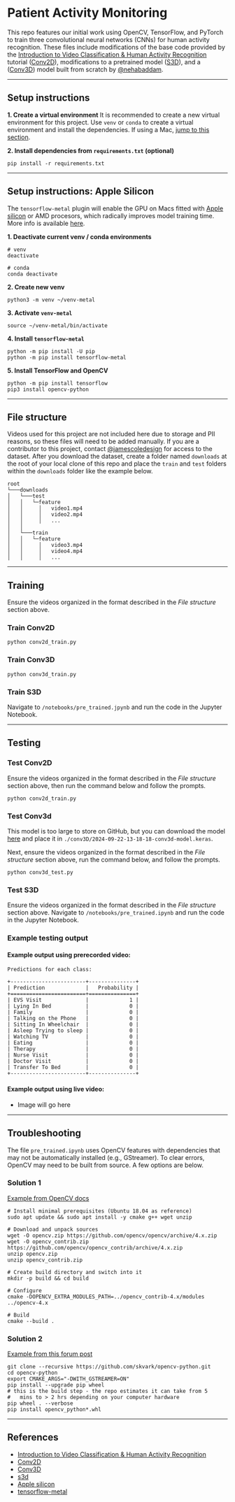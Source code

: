 # Patient Activity Monitoring  
This repo features our initial work using OpenCV, TensorFlow, and PyTorch to train three convolutional neural networks (CNNs) for human activity recognition. These files include modifications of the base code provided by the [Introduction to Video Classification & Human Activity Recognition](https://learnopencv.com/introduction-to-video-classification-and-human-activity-recognition/) tutorial ([Conv2D](https://www.tensorflow.org/api_docs/python/tf/keras/layers/Conv2D)), modifications to a pretrained model ([S3D](https://pytorch.org/vision/main/models/generated/torchvision.models.video.s3d.html#torchvision.models.video.s3d)), and a ([Conv3D](https://www.tensorflow.org/api_docs/python/tf/keras/layers/Conv3D)) model built from scratch by [@nehabaddam](https://github.com/nehabaddam). 

---

## Setup instructions

**1. Create a virtual environment**
It is recommended to create a new virtual environment for this project. Use `venv` or `conda` to create a virtual environment and install the dependencies. If using a Mac, [jump to this section](#apple-silicon). 

**2. Install dependencies from `requirements.txt` (optional)**

```console
pip install -r requirements.txt
```

<a id="apple-silicon"></a>

---

## Setup instructions: Apple Silicon
The `tensorflow-metal` plugin will enable the GPU on Macs fitted with [Apple silicon](https://support.apple.com/en-us/116943) or AMD procesors, which radically improves model training time. More info is available [here](https://pypi.org/project/tensorflow-metal/). 

**1. Deactivate current venv / conda environments**

```console
# venv
deactivate

# conda
conda deactivate
```

**2. Create new venv**
```console
python3 -m venv ~/venv-metal  
```  

**3. Activate `venv-metal`**
```console
source ~/venv-metal/bin/activate  
```  

**4. Install `tensorflow-metal`**

```console
python -m pip install -U pip  
python -m pip install tensorflow-metal
```

**5. Install TensorFlow and OpenCV**
```
python -m pip install tensorflow
pip3 install opencv-python
```

---

## File structure
Videos used for this project are not included here due to storage and PII reasons, so these files will need to be added manually. If you are a contributor to this project, contact [@jamescoledesign](https://github.com/jamescoledesign) for access to the dataset. After you download the dataset, create a folder named `downloads` at the root of your local clone of this repo and place the `train` and `test` folders within the `downloads` folder like the example below.

```
root
└───downloads  
│   └───test
│   │   └─feature
│   │     │   video1.mp4
│   │     │   video2.mp4
│   │     │   ...
│   │
│   └───train
│   │   └─feature
│   │     │   video3.mp4
│   │     │   video4.mp4
│   │     │   ...
```

---

## Training 
Ensure the videos organized in the format described in the _File structure_ section above. 

### Train Conv2D

```console
python conv2d_train.py
```

### Train Conv3D 

```console
python conv3d_train.py
```

### Train S3D

Navigate to `/notebooks/pre_trained.jpynb` and run the code in the Jupyter Notebook. 

---

## Testing 

### Test Conv2D 
Ensure the videos organized in the format described in the _File structure_ section above, then run the command below and follow the prompts. 

```console
python conv2d_train.py
```

### Test Conv3d 
This model is too large to store on GitHub, but you can download the model [here](https://drive.google.com/file/d/11Uh4Fwc-7eWNWMYk5FLqjpHCURRmY8zM/view?usp=drive_link) and place it in `./conv3D/2024-09-22-13-18-18-conv3d-model.keras`.

Next, ensure the videos organized in the format described in the _File structure_ section above, run the command below, and follow the prompts. 

```console
python conv3d_test.py 
```

### Test S3D 
Ensure the videos organized in the format described in the _File structure_ section above. Navigate to `/notebooks/pre_trained.ipynb` and run the code in the Jupyter Notebook.


### Example testing output

#### Example output using prerecorded video: 

```
Predictions for each class:
 
+------------------------+---------------+
| Prediction             |   Probability |
+========================+===============+
| EVS Visit              |             1 |
| Lying In Bed           |             0 |
| Family                 |             0 |
| Talking on the Phone   |             0 |
| Sitting In Wheelchair  |             0 |
| Asleep Trying to sleep |             0 |
| Watching TV            |             0 |
| Eating                 |             0 |
| Therapy                |             0 |
| Nurse Visit            |             0 |
| Doctor Visit           |             0 |
| Transfer To Bed        |             0 |
+------------------------+---------------+
```

#### Example output using live video: 

- Image will go here


---


## Troubleshooting
The file `pre_trained.ipynb` uses OpenCV features with dependencies that may not be automatically installed (e.g., GStreamer). To clear errors, OpenCV may need to be built from source. A few options are below.

### Solution 1

[Example from  OpenCV docs](https://docs.opencv.org/4.x/d7/d9f/tutorial_linux_install.html#tutorial_linux_install_quick_build_contrib)

```
# Install minimal prerequisites (Ubuntu 18.04 as reference)
sudo apt update && sudo apt install -y cmake g++ wget unzip
 
# Download and unpack sources
wget -O opencv.zip https://github.com/opencv/opencv/archive/4.x.zip
wget -O opencv_contrib.zip https://github.com/opencv/opencv_contrib/archive/4.x.zip
unzip opencv.zip
unzip opencv_contrib.zip
 
# Create build directory and switch into it
mkdir -p build && cd build
 
# Configure
cmake -DOPENCV_EXTRA_MODULES_PATH=../opencv_contrib-4.x/modules ../opencv-4.x
 
# Build
cmake --build .

```

### Solution 2

[Example from this forum post](https://discuss.bluerobotics.com/t/opencv-python-with-gstreamer-backend/8842)

```
git clone --recursive https://github.com/skvark/opencv-python.git
cd opencv-python
export CMAKE_ARGS="-DWITH_GSTREAMER=ON"
pip install --upgrade pip wheel
# this is the build step - the repo estimates it can take from 5 
#   mins to > 2 hrs depending on your computer hardware
pip wheel . --verbose
pip install opencv_python*.whl
```

---

## References
- [Introduction to Video Classification & Human Activity Recognition](https://learnopencv.com/introduction-to-video-classification-and-human-activity-recognition/)
- [Conv2D](https://www.tensorflow.org/api_docs/python/tf/keras/layers/Conv2D)
- [Conv3D](https://www.tensorflow.org/api_docs/python/tf/keras/layers/Conv3D)
- [s3d](https://pytorch.org/vision/main/models/generated/torchvision.models.video.s3d.html#torchvision.models.video.s3d)
- [Apple silicon](https://support.apple.com/en-us/116943)
- [tensorflow-metal](https://pypi.org/project/tensorflow-metal/)